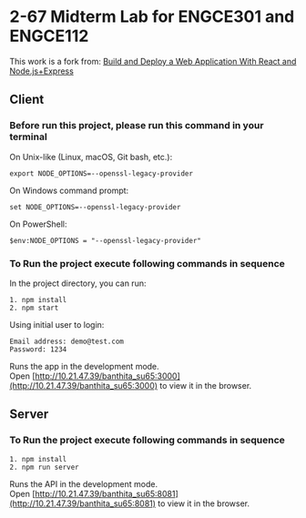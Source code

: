 # 2-67 Midterm Lab for ENGCE301 and ENGCE112

This work is a fork from:
[Build and Deploy a Web Application With React and Node.js+Express](https://medium.com/geekculture/build-and-deploy-a-web-application-with-react-and-node-js-express-bce2c3cfec32)

## Client 

### Before run this project, please run this command in your terminal
On Unix-like (Linux, macOS, Git bash, etc.):
   
    export NODE_OPTIONS=--openssl-legacy-provider

On Windows command prompt:
    
    set NODE_OPTIONS=--openssl-legacy-provider

On PowerShell:
    
    $env:NODE_OPTIONS = "--openssl-legacy-provider"

### To Run the project execute following commands in sequence
In the project directory, you can run:

    1. npm install
    2. npm start

Using initial user to login:
    
    Email address: demo@test.com
    Password: 1234

Runs the app in the development mode.\
Open [http://10.21.47.39/banthita_su65:3000](http://10.21.47.39/banthita_su65:3000) to view it in the browser.


## Server
### To Run the project execute following commands in sequence

    1. npm install
    2. npm run server

Runs the API in the development mode.\
Open [http://10.21.47.39/banthita_su65:8081](http://10.21.47.39/banthita_su65:8081) to view it in the browser.

